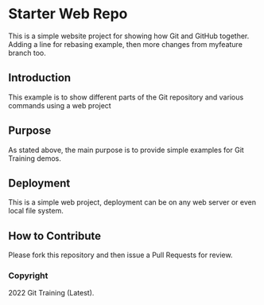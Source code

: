 # Starter Web Repo

This is a simple website project for showing how Git and GitHub together. 
Adding a line for rebasing example, then more changes from myfeature branch too.

## Introduction

This example is to show different parts of the Git repository and various commands using a web project

## Purpose

As stated above, the main purpose is to provide simple examples for Git Training demos.

## Deployment

This is a simple web project, deployment can be on any web server or even local file system.

## How to Contribute 

Please fork this repository and then issue a Pull Requests for review.

### Copyright

2022 Git Training (Latest).